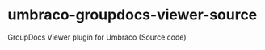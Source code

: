 umbraco-groupdocs-viewer-source
===============================

GroupDocs Viewer plugin for Umbraco (Source code)